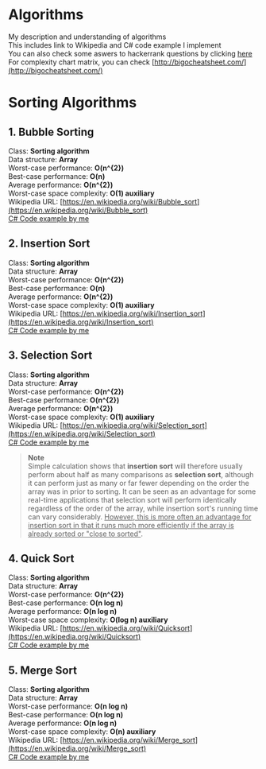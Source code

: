 # Algorithms
My description and understanding of algorithms<br>
This includes link to Wikipedia and C# code example I implement <br>
You can also check some aswers to hackerrank questions by clicking [here](https://github.com/mkhodary/hackerrank)<br>
For complexity chart matrix, you can check [http://bigocheatsheet.com/](http://bigocheatsheet.com/)



# Sorting Algorithms
## 1. Bubble Sorting
Class: <b>Sorting algorithm</b> <br>
Data structure:	<b>Array</b> <br>
Worst-case performance: <b>O(n^{2})</b> <br>
Best-case performance: <b>O(n)</b> <br>
Average performance: <b>O(n^{2})</b> <br>
Worst-case space complexity: <b>O(1) auxiliary</b> <br>
Wikipedia URL: [https://en.wikipedia.org/wiki/Bubble_sort](https://en.wikipedia.org/wiki/Bubble_sort)<br>
[C# Code example by me](https://github.com/mkhodary/algorithms/blob/master/Algorithms/Algorithms/Sorting/1_BubbleSort.cs) <br>

## 2. Insertion Sort
Class: <b>Sorting algorithm</b> <br>
Data structure:	<b>Array</b> <br>
Worst-case performance: <b>O(n^{2})</b> <br>
Best-case performance: <b>O(n)</b> <br>
Average performance: <b>O(n^{2})</b> <br>
Worst-case space complexity: <b>O(1) auxiliary</b> <br>
Wikipedia URL: [https://en.wikipedia.org/wiki/Insertion_sort](https://en.wikipedia.org/wiki/Insertion_sort)<br>
[C# Code example by me](https://github.com/mkhodary/algorithms/blob/master/Algorithms/Algorithms/Sorting/2_InsertionSort.cs) <br>

## 3. Selection Sort
Class: <b>Sorting algorithm</b> <br>
Data structure:	<b>Array</b> <br>
Worst-case performance: <b>O(n^{2})</b> <br>
Best-case performance: <b>O(n^{2})</b> <br>
Average performance: <b>O(n^{2})</b> <br>
Worst-case space complexity: <b>O(1) auxiliary</b> <br>
Wikipedia URL: [https://en.wikipedia.org/wiki/Selection_sort](https://en.wikipedia.org/wiki/Selection_sort)<br>
[C# Code example by me](https://github.com/mkhodary/algorithms/blob/master/Algorithms/Algorithms/Sorting/3_SelectionSort.cs) <br>

>**Note**<br>
Simple calculation shows that <b>insertion sort</b> will therefore usually perform about half as many comparisons as <b>selection sort</b>, although it can perform just as many or far fewer depending on the order the array was in prior to sorting. It can be seen as an advantage for some real-time applications that selection sort will perform identically regardless of the order of the array, while insertion sort's running time can vary considerably. <u>However, this is more often an advantage for insertion sort in that it runs much more efficiently if the array is already sorted or "close to sorted"</u>.

## 4. Quick Sort
Class: <b>Sorting algorithm</b> <br>
Data structure:	<b>Array</b> <br>
Worst-case performance: <b>O(n^{2})</b> <br>
Best-case performance: <b>O(n log n)</b> <br>
Average performance: <b>O(n log n)</b> <br>
Worst-case space complexity: <b>O(log n) auxiliary</b> <br>
Wikipedia URL: [https://en.wikipedia.org/wiki/Quicksort](https://en.wikipedia.org/wiki/Quicksort)<br>
[C# Code example by me](https://github.com/mkhodary/algorithms/blob/master/Algorithms/Algorithms/Sorting/4_QuickSort.cs) <br>

## 5. Merge Sort
Class: <b>Sorting algorithm</b> <br>
Data structure:	<b>Array</b> <br>
Worst-case performance: <b>O(n log n)</b> <br>
Best-case performance: <b>O(n log n)</b> <br>
Average performance: <b>O(n log n)</b> <br>
Worst-case space complexity: <b>O(n) auxiliary</b> <br>
Wikipedia URL: [https://en.wikipedia.org/wiki/Merge_sort](https://en.wikipedia.org/wiki/Merge_sort)<br>
[C# Code example by me](https://github.com/mkhodary/algorithms/blob/master/Algorithms/Algorithms/Sorting/5_MergeSort.cs) <br>
